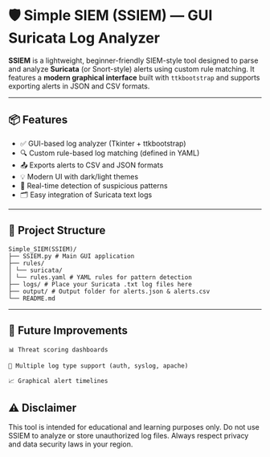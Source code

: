 # 🛡️ Simple SIEM (SSIEM) — GUI Suricata Log Analyzer

**SSIEM** is a lightweight, beginner-friendly SIEM-style tool designed to parse and analyze **Suricata** (or Snort-style) alerts using custom rule matching. 
It features a **modern graphical interface** built with `ttkbootstrap` and supports exporting alerts in JSON and CSV formats.

---

## 📦 Features

- ✅ GUI-based log analyzer (Tkinter + ttkbootstrap)
- 🔍 Custom rule-based log matching (defined in YAML)
- 📤 Exports alerts to CSV and JSON formats
- 💡 Modern UI with dark/light themes
- 🧪 Real-time detection of suspicious patterns
- 🗂️ Easy integration of Suricata text logs

---

## 📁 Project Structure

    Simple_SIEM(SSIEM)/
    ├── SSIEM.py # Main GUI application
    ├── rules/
    │ └── suricata/
    │ └── rules.yaml # YAML rules for pattern detection
    ├── logs/ # Place your Suricata .txt log files here
    ├── output/ # Output folder for alerts.json & alerts.csv
    └── README.md

---

## 🧠 Future Improvements

    📊 Threat scoring dashboards

    📂 Multiple log type support (auth, syslog, apache)

    📈 Graphical alert timelines

## ⚠️ Disclaimer

This tool is intended for educational and learning purposes only. Do not use SSIEM to analyze or store unauthorized log files. Always respect privacy and data security laws in your region.
